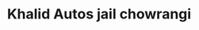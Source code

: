 ---
title: "Khalid Autos jail chowrangi"
url: /karachi/khalid-autos-jail-chowrangi/
shop: car repair
---